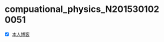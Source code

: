 # compuational_physics_N2015301020051
- [x] [本人博客](https://github.com/zhousiyuan12138/compuational_physics_N2015301020051/edit/master/README.md)
